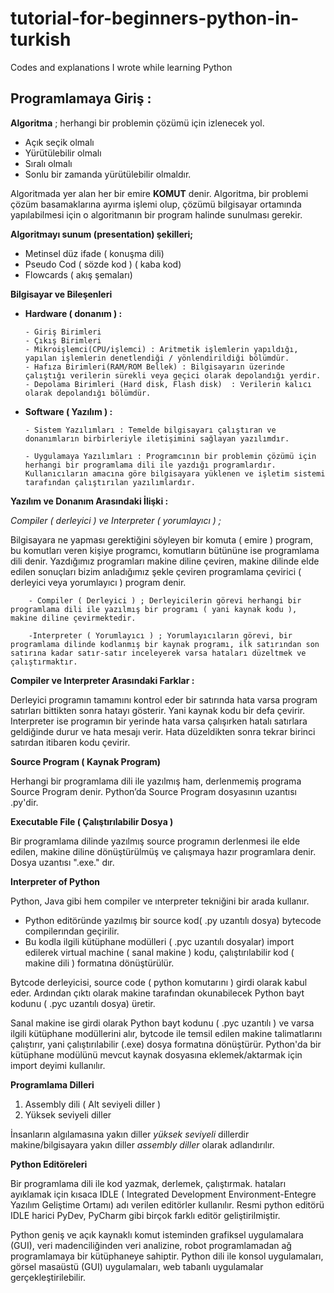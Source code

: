 # tutorial-for-beginners-python-in-turkish
Codes and explanations I wrote while learning Python

## Programlamaya Giriş :

**Algoritma** ; herhangi bir problemin çözümü için izlenecek yol.

-	Açık seçik olmalı
-	Yürütülebilir olmalı
-	Sıralı olmalı
-	Sonlu bir zamanda yürütülebilir olmaldır.

Algoritmada yer alan her bir emire **KOMUT** denir.
Algoritma, bir problemi çözüm basamaklarına ayırma işlemi olup, çözümü bilgisayar ortamında yapılabilmesi için o algoritmanın bir program halinde sunulması gerekir.

**Algoritmayı sunum (presentation) şekilleri;**

*	Metinsel düz ifade ( konuşma dili)
*	Pseudo Cod ( sözde kod ) ( kaba kod)
*	Flowcards ( akış şemaları)

**Bilgisayar ve Bileşenleri**

*	**Hardware ( donanım ) :**

      	- Giriş Birimleri
      	- Çıkış Birimleri
      	- Mikroişlemci(CPU/işlemci) : Aritmetik işlemlerin yapıldığı, yapılan işlemlerin denetlendiği / yönlendirildiği bölümdür.
     	- Hafıza Birimleri(RAM/ROM Bellek) : Bilgisayarın üzerinde çalıştığı verilerin sürekli veya geçici olarak depolandığı yerdir.
      	- Depolama Birimleri (Hard disk, Flash disk)  : Verilerin kalıcı olarak depolandığı bölümdür.
*	**Software ( Yazılım ) :**   

        - Sistem Yazılımları : Temelde bilgisayarı çalıştıran ve donanımların birbirleriyle iletişimini sağlayan yazılımdır.

        - Uygulamaya Yazılımları : Programcının bir problemin çözümü için herhangi bir programlama dili ile yazdığı programlardır. Kullanıcıların amacına göre bilgisayara yüklenen ve işletim sistemi tarafından çalıştırılan yazılımlardır.

**Yazılım ve Donanım Arasındaki İlişki :**

*Compiler ( derleyici ) ve Interpreter ( yorumlayıcı ) ;*

Bilgisayara ne yapması gerektiğini söyleyen bir komuta ( emire ) program, bu komutları veren kişiye programcı, komutların bütününe ise programlama dili denir.
Yazdığımız programları makine diline çeviren, makine dilinde elde edilen sonuçları bizim anladığımız şekle çeviren programlama çevirici ( derleyici veya yorumlayıcı ) program denir.

        - Compiler ( Derleyici ) ; Derleyicilerin görevi herhangi bir programlama dili ile yazılmış bir programı ( yani kaynak kodu ), makine diline çevirmektedir.

        -Interpreter ( Yorumlayıcı ) ; Yorumlayıcıların görevi, bir programlama dilinde kodlanmış bir kaynak programı, ilk satırından son satırına kadar satır-satır inceleyerek varsa hataları düzeltmek ve çalıştırmaktır.

**Compiler ve Interpreter Arasındaki Farklar :**

Derleyici programın tamamını kontrol eder bir satırında hata varsa program satırları bittikten sonra hatayı gösterir. Yani kaynak kodu bir defa çevirir. Interpreter ise programın bir yerinde hata varsa çalışırken hatalı satırlara geldiğinde durur ve hata mesajı verir. Hata düzeldikten sonra tekrar birinci satırdan itibaren kodu çevirir.

**Source Program ( Kaynak Program)**

Herhangi bir programlama dili ile yazılmış ham, derlenmemiş programa Source Program denir. Python’da Source Program dosyasının uzantısı .py'dir.

**Executable File ( Çalıştırılabilir Dosya )**

Bir programlama dilinde yazılmış source programın derlenmesi ile elde edilen, makine diline dönüştürülmüş ve çalışmaya hazır programlara denir. Dosya uzantısı ".exe." dır.

**Interpreter of Python**

Python, Java gibi hem compiler ve ınterpreter tekniğini bir arada kullanır.
*	Python editöründe yazılmış bir source kod( .py uzantılı dosya) bytecode compilerından geçirilir.
*	Bu kodla ilgili kütüphane modülleri ( .pyc uzantılı dosyalar) import edilerek virtual machine ( sanal makine ) kodu, çalıştırılabilir kod ( makine dili ) formatına dönüştürülür. 

Bytcode derleyicisi, source code ( python komutarını ) girdi olarak kabul eder. Ardından çıktı olarak makine tarafından okunabilecek Python bayt kodunu ( .pyc uzantılı dosya) üretir.

Sanal makine ise girdi olarak Python bayt kodunu ( .pyc uzantılı ) ve varsa ilgili kütüphane modüllerini alır, bytcode ile temsil edilen makine talimatlarını çalıştırır, yani çalıştırılabilir (.exe) dosya formatına dönüştürür. 
Python'da bir kütüphane modülünü mevcut kaynak dosyasına eklemek/aktarmak için import deyimi kullanılır.

**Programlama Dilleri**

1. Assembly dili ( Alt seviyeli diller )
2. Yüksek seviyeli diller

İnsanların algılamasına yakın diller *yüksek seviyeli* dillerdir makine/bilgisayara yakın diller *assembly diller* olarak adlandırılır.

**Python Editöreleri**

Bir programlama dili ile kod yazmak, derlemek, çalıştırmak. hataları ayıklamak için kısaca IDLE ( Integrated Development Environment-Entegre Yazılım Geliştime Ortamı) adı verilen editörler kullanılır. Resmi python editörü IDLE harici PyDev, PyCharm gibi birçok farklı editör geliştirilmiştir. 

Python geniş ve açık kaynaklı komut isteminden grafiksel uygulamalara (GUI), veri madenciliğinden veri analizine, robot programlamadan ağ programlamaya bir kütüphaneye sahiptir. Python dili ile konsol uygulamaları, görsel masaüstü (GUI) uygulamaları, web tabanlı uygulamalar gerçekleştirilebilir.

